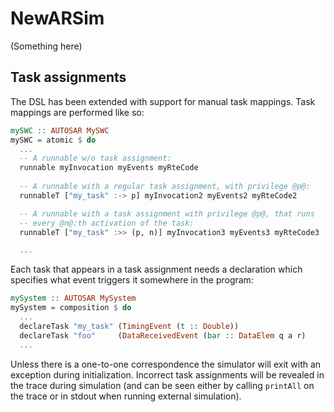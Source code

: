 # NewARSim

(Something here)

## Task assignments

The DSL has been extended with support for manual task mappings. Task mappings
are performed like so:

```haskell
mySWC :: AUTOSAR MySWC
mySWC = atomic $ do
  ... 
  -- A runnable w/o task assignment:
  runnable myInvocation myEvents myRteCode
 
  -- A runnable with a regular task assignment, with privilege @p@:
  runnableT ["my_task" :-> p] myInvocation2 myEvents2 myRteCode2

  -- A runnable with a task assignment with privilege @p@, that runs
  -- every @n@:th activation of the task:
  runnableT ["my_task" :>> (p, n)] myInvocation3 myEvents3 myRteCode3

  ...
```

Each task that appears in a task assignment needs a declaration which specifies
what event triggers it somewhere in the program:

```haskell
mySystem :: AUTOSAR MySystem
mySystem = composition $ do
  ...
  declareTask "my_task" (TimingEvent (t :: Double))
  declareTask "foo"     (DataReceivedEvent (bar :: DataElem q a r)
  ...
```

Unless there is a one-to-one correspondence the simulator will exit with an
exception during initialization. Incorrect task assignments will be revealed in
the trace during simulation (and can be seen either by calling `printAll` on the
trace or in stdout when running external simulation).


